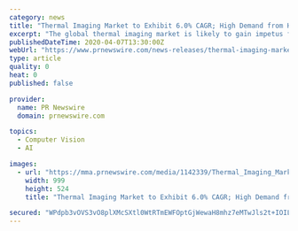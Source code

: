 ```yaml
---
category: news
title: "Thermal Imaging Market to Exhibit 6.0% CAGR; High Demand from Healthcare Sector to Drive Growth: Fortune Business Insights™"
excerpt: "The global thermal imaging market is likely to gain impetus from the ever-increasing demand for thermal camera from the healthcare sector."
publishedDateTime: 2020-04-07T13:30:00Z
webUrl: "https://www.prnewswire.com/news-releases/thermal-imaging-market-to-exhibit-6-0-cagr-high-demand-from-healthcare-sector-to-drive-growth-fortune-business-insights-301036610.html"
type: article
quality: 0
heat: 0
published: false

provider:
  name: PR Newswire
  domain: prnewswire.com

topics:
  - Computer Vision
  - AI

images:
  - url: "https://mma.prnewswire.com/media/1142339/Thermal_Imaging_Market.jpg?p=facebook"
    width: 999
    height: 524
    title: "Thermal Imaging Market to Exhibit 6.0% CAGR; High Demand from Healthcare Sector to Drive Growth: Fortune Business Insights™"

secured: "WPdpb3vOVS3vO8plXMcSXtl0WtRTmEWFOptGjWewaH8mhz7eMTwJls2t+IOILuy06Ge6z54APpUm2PXqmiS3uNy6egV7xmVYGA0+yAVmnZ7pNrtx0cQV5PkzBnKGaoysRU56EGmJnuFhv6hii+9/GIOHweYUk6gYxjDcaMqDy0yIcPHFXAwik8DZKi+PzXWBA8h6b0TpTTzv3h3ZRHzvkHzMUUNHDy/SlVNQlVcGXi6gqhZVucx/4/2ouQQc5uKjUhDdFHDEoUKSXrJ67EV+qabJh85AeqLwRd5w+1yARHaBicaLTOry+zDdEz2YdRLVCa1tvGvaW10JpI1nwmgDjatvONGXBDOv0pjjhVcFx5Xq5aurOmA3kxEIU/qALhXXjuMhSrFcypaBGHHOnSLXSZMnuvwpiCbgfCor2k28/q94chgJw7gIdq1XTC+C0aUt1TBvq6t8BfJ0Tk2kI1VG1cK8X+sc3sNmTyaYfNAD8z0=;p87ghO5QHrIyTw2qqp+F4Q=="
---
```


